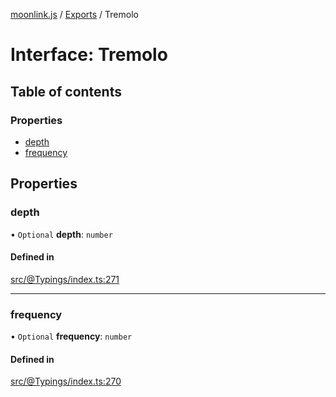 [moonlink.js](../README.md) / [Exports](../modules.md) / Tremolo

# Interface: Tremolo

## Table of contents

### Properties

- [depth](Tremolo.md#depth)
- [frequency](Tremolo.md#frequency)

## Properties

### depth

• `Optional` **depth**: `number`

#### Defined in

[src/@Typings/index.ts:271](https://github.com/Ecliptia/moonlink.js/blob/694fece/src/@Typings/index.ts#L271)

___

### frequency

• `Optional` **frequency**: `number`

#### Defined in

[src/@Typings/index.ts:270](https://github.com/Ecliptia/moonlink.js/blob/694fece/src/@Typings/index.ts#L270)
